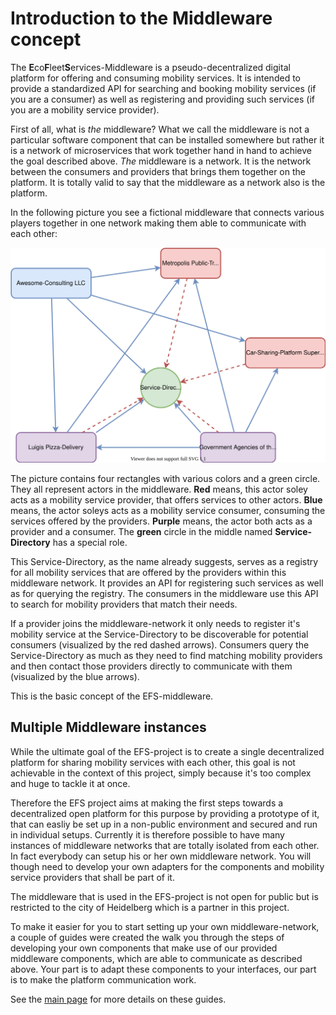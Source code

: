 # Introduction to the Middleware concept

The **E**co**F**leet**S**ervices-Middleware is a pseudo-decentralized digital platform for offering and consuming mobility services. It is intended to provide a standardized API for searching and booking mobility services (if you are a consumer) as well as registering and providing such services (if you are a mobility service provider).

First of all, what is *the* middleware? What we call the middleware is not a particular software component that can be installed somewhere but rather it is a network of microservices that work together hand in hand to achieve the goal described above. *The* middleware is a network. It is the network between the consumers and providers that brings them together on the platform. It is totally valid to say that the middleware as a network also is the platform.

In the following picture you see a fictional middleware that connects various players together in one network making them able to communicate with each other:

![High-level diagram of a fictional middleware network.](img/Middleware-High-Level.svg)

The picture contains four rectangles with various colors and a green circle. They all represent actors in the middleware. **Red** means, this actor soley acts as a mobility service provider, that offers services to other actors. **Blue** means, the actor soleys acts as a mobility service consumer, consuming the services offered by the providers. **Purple** means, the actor both acts as a provider and a consumer. The **green** circle in the middle named **Service-Directory** has a special role.

This Service-Directory, as the name already suggests, serves as a registry for all mobility services that are offered by the providers within this middleware network. It provides an API for registering such services as well as for querying the registry. The consumers in the middleware use this API to search for mobility providers that match their needs.

If a provider joins the middleware-network it only needs to register it's mobility service at the Service-Directory to be discoverable for potential consumers (visualized by the red dashed arrows). Consumers query the Service-Directory as much as they need to find matching mobility providers and then contact those providers directly to communicate with them (visualized by the blue arrows).

This is the basic concept of the EFS-middleware.

## Multiple Middleware instances

While the ultimate goal of the EFS-project is to create a single decentralized platform for sharing mobility services with each other, this goal is not achievable in the context of this project, simply because it's too complex and huge to tackle it at once.

Therefore the EFS project aims at making the first steps towards a decentralized open platform for this purpose by providing a prototype of it, that can easliy be set up in a non-public environment and secured and run in individual setups. Currently it is therefore possible to have many instances of middleware networks that are totally isolated from each other. In fact everybody can setup his or her own middleware network. You will though need to develop your own adapters for the components and mobility service providers that shall be part of it.

The middleware that is used in the EFS-project is not open for public but is restricted to the city of Heidelberg which is a partner in this project.

To make it easier for you to start setting up your own middleware-network, a couple of guides were created the walk you through the steps of developing your own components that make use of our provided middleware components, which are able to communicate as described above. Your part is to adapt these components to your interfaces, our part is to make the platform communication work.

See the [main page](README.md) for more details on these guides.
